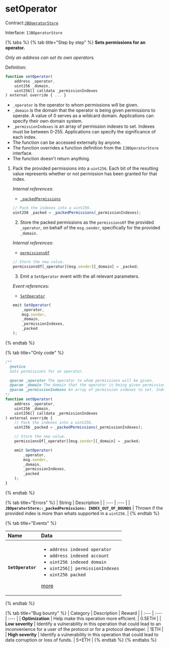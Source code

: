 # setOperator

Contract:[`JBOperatorStore`](../)​‌

Interface: `IJBOperatorStore`

{% tabs %}
{% tab title="Step by step" %}
**Sets permissions for an operator.**

_Only an address can set its own operators._  
  
Definition:

```javascript
function setOperator(
    address _operator,
    uint256 _domain,
    uint256[] calldata _permissionIndexes
) external override { ... }
```

* `_operator` is the operator to whom permissions will be given.
* `_domain` is the domain that the operator is being given permissions to operate. A value of 0 serves as a wildcard domain. Applications can specify their own domain system.
* `_permissionIndexes` is an array of permission indexes to set. Indexes must be between 0-255. Applications can specify the significance of each index.
* The function can be accessed externally by anyone. 
* The function overrides a function definition from the `IJBOperatorStore` interface.
* The function doesn't return anything.

1. Pack the provided permissions into a `uint256`. Each bit of the resulting value represents whether or not permission has been granted for that index.  


   _Internal references:_

   * [`_packedPermissions`](_packedpermissions.md)

   ```javascript
   // Pack the indexes into a uint256.
   uint256 _packed = _packedPermissions(_permissionIndexes);
   ```

   2. Store the packed permissions as the `permissionsOf` the provided `_operator`, on behalf of the `msg.sender`, specifically for the provided `_domain`.  


   _Internal references:_

   * [`permissionsOf`](../properties/permissionsof.md)

   ```javascript
   // Store the new value.
   permissionsOf[_operator][msg.sender][_domain] = _packed;
   ```

   3. Emit a `SetOperator` event with the all relevant parameters.   


   _Event references:_

   * [`SetOperator`](../events/setoperator.md)

   ```javascript
   emit SetOperator(
       _operator,
       msg.sender,
       _domain,
       _permissionIndexes,
       _packed
   );
   ```
{% endtab %}

{% tab title="Only code" %}
```javascript
/** 
  @notice 
  Sets permissions for an operator.

  @param _operator The operator to whom permissions will be given.
  @param _domain The domain that the operator is being given permissions to operate. A value of 0 serves as a wildcard domain. Applications can specify their own domain system.
  @param _permissionIndexes An array of permission indexes to set. Indexes must be between 0-255. Applications can specify the significance of each index.
*/
function setOperator(
    address _operator,
    uint256 _domain,
    uint256[] calldata _permissionIndexes
) external override {
    // Pack the indexes into a uint256.
    uint256 _packed = _packedPermissions(_permissionIndexes);

    // Store the new value.
    permissionsOf[_operator][msg.sender][_domain] = _packed;

    emit SetOperator(
        _operator,
        msg.sender,
        _domain,
        _permissionIndexes,
        _packed
    );
}
```
{% endtab %}

{% tab title="Errors" %}
| String | Description |
| :--- | :--- |
| **`JBOperatorStore::_packedPermissions: INDEX_OUT_OF_BOUNDS`** | Thrown if the provided index is more than whats supported in a `uint256`. |
{% endtab %}

{% tab title="Events" %}
<table>
  <thead>
    <tr>
      <th style="text-align:left">Name</th>
      <th style="text-align:left">Data</th>
    </tr>
  </thead>
  <tbody>
    <tr>
      <td style="text-align:left"><b><code>SetOperator</code></b>
      </td>
      <td style="text-align:left">
        <ul>
          <li><code>address indexed operator</code> 
          </li>
          <li><code>address indexed account</code> 
          </li>
          <li><code>uint256 indexed domain</code> 
          </li>
          <li><code>uint256[] permissionIndexes</code> 
          </li>
          <li><code>uint256 packed</code>
          </li>
        </ul>
        <p><a href="../events/setoperator.md">more</a>
        </p>
      </td>
    </tr>
  </tbody>
</table>
{% endtab %}

{% tab title="Bug bounty" %}
| Category | Description | Reward |
| :--- | :--- | :--- |
| **Optimization** | Help make this operation more efficient. | 0.5ETH |
| **Low severity** | Identify a vulnerability in this operation that could lead to an inconvenience for a user of the protocol or for a protocol developer. | 1ETH |
| **High severity** | Identify a vulnerability in this operation that could lead to data corruption or loss of funds. | 5+ETH |
{% endtab %}
{% endtabs %}

